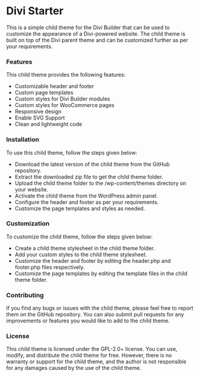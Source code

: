 # Divi Starter

This is a simple child theme for the Divi Builder that can be used to customize the appearance of a Divi-powered website. The child theme is built on top of the Divi parent theme and can be customized further as per your requirements.

### Features
This child theme provides the following features:

- Customizable header and footer
- Custom page templates
- Custom styles for Divi Builder modules
- Custom styles for WooCommerce pages
- Responsive design
- Enable SVG Support
- Clean and lightweight code

### Installation
To use this child theme, follow the steps given below:

- Download the latest version of the child theme from the GitHub repository.
- Extract the downloaded zip file to get the child theme folder.
- Upload the child theme folder to the /wp-content/themes directory on your website.
- Activate the child theme from the WordPress admin panel.
- Configure the header and footer as per your requirements.
- Customize the page templates and styles as needed.

### Customization
To customize the child theme, follow the steps given below:

- Create a child theme stylesheet in the child theme folder.
- Add your custom styles to the child theme stylesheet.
- Customize the header and footer by editing the header.php and footer.php files respectively.
- Customize the page templates by editing the template files in the child theme folder.

### Contributing
If you find any bugs or issues with the child theme, please feel free to report them on the GitHub repository. You can also submit pull requests for any improvements or features you would like to add to the child theme.

### License
This child theme is licensed under the GPL-2.0+ license. You can use, modify, and distribute the child theme for free. However, there is no warranty or support for the child theme, and the author is not responsible for any damages caused by the use of the child theme.